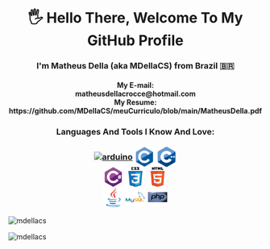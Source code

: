 <h1 align="center">🖐 Hello There, Welcome To My GitHub Profile</h1>
<h3 align="center">I'm Matheus Della (aka MDellaCS) from Brazil 🇧🇷</h3>

<h4 align="center">My E-mail:<br>
matheusdellacrocce@hotmail.com
<br>
My Resume:<br>
https://github.com/MDellaCS/meuCurriculo/blob/main/MatheusDella.pdf</h4>

<h3 align="center">Languages And Tools I Know And Love:<br><br>

<a href="https://www.arduino.cc/" target="_blank" rel="noreferrer">
<img align="center" src="https://cdn.worldvectorlogo.com/logos/arduino-1.svg" alt="arduino" width="40" height="40"/></a>

<a href="https://www.cprogramming.com/" target="_blank" rel="noreferrer">
<img align="center" src="https://raw.githubusercontent.com/devicons/devicon/master/icons/c/c-original.svg" alt="c" width="40" height="40"/></a>

<a href="https://www.w3schools.com/cpp/" target="_blank" rel="noreferrer">
<img align="center" src="https://raw.githubusercontent.com/devicons/devicon/master/icons/cplusplus/cplusplus-original.svg" alt="cplusplus" width="40" height="40"/></a><br>

<a href="https://www.w3schools.com/cs/" target="_blank" rel="noreferrer">
<img align="center" src="https://raw.githubusercontent.com/devicons/devicon/master/icons/csharp/csharp-original.svg" alt="csharp" width="40" height="40"/></a>

<a href="https://www.w3schools.com/css/" target="_blank" rel="noreferrer">
<img align="center" src="https://raw.githubusercontent.com/devicons/devicon/master/icons/css3/css3-original-wordmark.svg" alt="css3" width="40" height="40"/></a>
<a href="https://www.w3.org/html/" target="_blank" rel="noreferrer">
<img align="center" src="https://raw.githubusercontent.com/devicons/devicon/master/icons/html5/html5-original-wordmark.svg" alt="html5" width="40" height="40"/></a><br>

<a href="https://www.java.com" target="_blank" rel="noreferrer">
<img align="center" src="https://raw.githubusercontent.com/devicons/devicon/master/icons/java/java-original.svg" alt="java" width="40" height="40"/></a>

<a href="https://www.mysql.com/" target="_blank" rel="noreferrer">
<img align="center" src="https://raw.githubusercontent.com/devicons/devicon/master/icons/mysql/mysql-original-wordmark.svg" alt="mysql" width="40" height="40"/></a>

<a href="https://www.php.net" target="_blank" rel="noreferrer">
<img align="center" src="https://raw.githubusercontent.com/devicons/devicon/master/icons/php/php-original.svg" alt="php" width="40" height="40"/></a><br>
</h3>
<p><img align="center" src="https://github-readme-stats.vercel.app/api/top-langs?username=mdellacs&show_icons=true&theme=dracula&locale=en&layout=compact" alt="mdellacs" /></p>
<p><img align="center" src="https://github-readme-stats.vercel.app/api?username=mdellacs&show_icons=true&theme=dracula&locale=en" alt="mdellacs" /></p>
